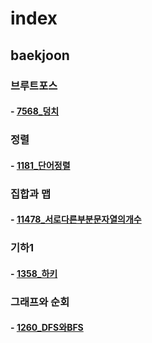 # index

## baekjoon

### 브루트포스

#### - [7568_덩치](https://www.acmicpc.net/problem/7568)

### 정렬

#### - [1181_단어정렬](https://www.acmicpc.net/problem/1181)

### 집합과 맵

#### - [11478_서로다른부분문자열의개수](https://www.acmicpc.net/problem/11478)

### 기하1

#### - [1358_하키](https://www.acmicpc.net/problem/1358)

### 그래프와 순회

#### - [1260_DFS와BFS](https://www.acmicpc.net/problem/1260)
